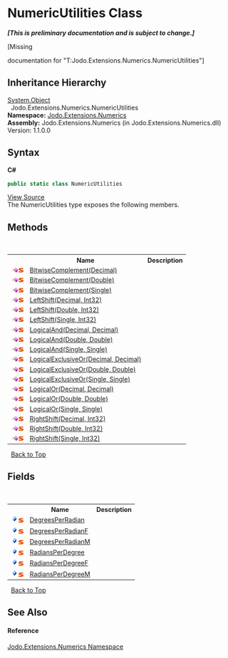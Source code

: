 # NumericUtilities Class
 _**\[This is preliminary documentation and is subject to change.\]**_

\[Missing <summary> documentation for "T:Jodo.Extensions.Numerics.NumericUtilities"\]


## Inheritance Hierarchy
<a href="https://docs.microsoft.com/dotnet/api/system.object" target="_blank" rel="noopener noreferrer">System.Object</a><br />&nbsp;&nbsp;Jodo.Extensions.Numerics.NumericUtilities<br />
**Namespace:**&nbsp;<a href="N_Jodo_Extensions_Numerics">Jodo.Extensions.Numerics</a><br />**Assembly:**&nbsp;Jodo.Extensions.Numerics (in Jodo.Extensions.Numerics.dll) Version: 1.1.0.0

## Syntax

**C#**<br />
``` C#
public static class NumericUtilities
```

<a href="https://github.com/JosephJShort/Jodo.Extensions/blob/main/src/Jodo.Extensions.Numerics/NumericUtilities.cs" rel="noopener noreferrer" title="View the source code">View Source</a><br />
The NumericUtilities type exposes the following members.


## Methods
&nbsp;<table><tr><th></th><th>Name</th><th>Description</th></tr><tr><td>![Public method](media/pubmethod.gif "Public method")![Static member](media/static.gif "Static member")</td><td><a href="M_Jodo_Extensions_Numerics_NumericUtilities_BitwiseComplement">BitwiseComplement(Decimal)</a></td><td /></tr><tr><td>![Public method](media/pubmethod.gif "Public method")![Static member](media/static.gif "Static member")</td><td><a href="M_Jodo_Extensions_Numerics_NumericUtilities_BitwiseComplement_1">BitwiseComplement(Double)</a></td><td /></tr><tr><td>![Public method](media/pubmethod.gif "Public method")![Static member](media/static.gif "Static member")</td><td><a href="M_Jodo_Extensions_Numerics_NumericUtilities_BitwiseComplement_2">BitwiseComplement(Single)</a></td><td /></tr><tr><td>![Public method](media/pubmethod.gif "Public method")![Static member](media/static.gif "Static member")</td><td><a href="M_Jodo_Extensions_Numerics_NumericUtilities_LeftShift">LeftShift(Decimal, Int32)</a></td><td /></tr><tr><td>![Public method](media/pubmethod.gif "Public method")![Static member](media/static.gif "Static member")</td><td><a href="M_Jodo_Extensions_Numerics_NumericUtilities_LeftShift_1">LeftShift(Double, Int32)</a></td><td /></tr><tr><td>![Public method](media/pubmethod.gif "Public method")![Static member](media/static.gif "Static member")</td><td><a href="M_Jodo_Extensions_Numerics_NumericUtilities_LeftShift_2">LeftShift(Single, Int32)</a></td><td /></tr><tr><td>![Public method](media/pubmethod.gif "Public method")![Static member](media/static.gif "Static member")</td><td><a href="M_Jodo_Extensions_Numerics_NumericUtilities_LogicalAnd">LogicalAnd(Decimal, Decimal)</a></td><td /></tr><tr><td>![Public method](media/pubmethod.gif "Public method")![Static member](media/static.gif "Static member")</td><td><a href="M_Jodo_Extensions_Numerics_NumericUtilities_LogicalAnd_1">LogicalAnd(Double, Double)</a></td><td /></tr><tr><td>![Public method](media/pubmethod.gif "Public method")![Static member](media/static.gif "Static member")</td><td><a href="M_Jodo_Extensions_Numerics_NumericUtilities_LogicalAnd_2">LogicalAnd(Single, Single)</a></td><td /></tr><tr><td>![Public method](media/pubmethod.gif "Public method")![Static member](media/static.gif "Static member")</td><td><a href="M_Jodo_Extensions_Numerics_NumericUtilities_LogicalExclusiveOr">LogicalExclusiveOr(Decimal, Decimal)</a></td><td /></tr><tr><td>![Public method](media/pubmethod.gif "Public method")![Static member](media/static.gif "Static member")</td><td><a href="M_Jodo_Extensions_Numerics_NumericUtilities_LogicalExclusiveOr_1">LogicalExclusiveOr(Double, Double)</a></td><td /></tr><tr><td>![Public method](media/pubmethod.gif "Public method")![Static member](media/static.gif "Static member")</td><td><a href="M_Jodo_Extensions_Numerics_NumericUtilities_LogicalExclusiveOr_2">LogicalExclusiveOr(Single, Single)</a></td><td /></tr><tr><td>![Public method](media/pubmethod.gif "Public method")![Static member](media/static.gif "Static member")</td><td><a href="M_Jodo_Extensions_Numerics_NumericUtilities_LogicalOr">LogicalOr(Decimal, Decimal)</a></td><td /></tr><tr><td>![Public method](media/pubmethod.gif "Public method")![Static member](media/static.gif "Static member")</td><td><a href="M_Jodo_Extensions_Numerics_NumericUtilities_LogicalOr_1">LogicalOr(Double, Double)</a></td><td /></tr><tr><td>![Public method](media/pubmethod.gif "Public method")![Static member](media/static.gif "Static member")</td><td><a href="M_Jodo_Extensions_Numerics_NumericUtilities_LogicalOr_2">LogicalOr(Single, Single)</a></td><td /></tr><tr><td>![Public method](media/pubmethod.gif "Public method")![Static member](media/static.gif "Static member")</td><td><a href="M_Jodo_Extensions_Numerics_NumericUtilities_RightShift">RightShift(Decimal, Int32)</a></td><td /></tr><tr><td>![Public method](media/pubmethod.gif "Public method")![Static member](media/static.gif "Static member")</td><td><a href="M_Jodo_Extensions_Numerics_NumericUtilities_RightShift_1">RightShift(Double, Int32)</a></td><td /></tr><tr><td>![Public method](media/pubmethod.gif "Public method")![Static member](media/static.gif "Static member")</td><td><a href="M_Jodo_Extensions_Numerics_NumericUtilities_RightShift_2">RightShift(Single, Int32)</a></td><td /></tr></table>&nbsp;
<a href="#numericutilities-class">Back to Top</a>

## Fields
&nbsp;<table><tr><th></th><th>Name</th><th>Description</th></tr><tr><td>![Public field](media/pubfield.gif "Public field")![Static member](media/static.gif "Static member")</td><td><a href="F_Jodo_Extensions_Numerics_NumericUtilities_DegreesPerRadian">DegreesPerRadian</a></td><td /></tr><tr><td>![Public field](media/pubfield.gif "Public field")![Static member](media/static.gif "Static member")</td><td><a href="F_Jodo_Extensions_Numerics_NumericUtilities_DegreesPerRadianF">DegreesPerRadianF</a></td><td /></tr><tr><td>![Public field](media/pubfield.gif "Public field")![Static member](media/static.gif "Static member")</td><td><a href="F_Jodo_Extensions_Numerics_NumericUtilities_DegreesPerRadianM">DegreesPerRadianM</a></td><td /></tr><tr><td>![Public field](media/pubfield.gif "Public field")![Static member](media/static.gif "Static member")</td><td><a href="F_Jodo_Extensions_Numerics_NumericUtilities_RadiansPerDegree">RadiansPerDegree</a></td><td /></tr><tr><td>![Public field](media/pubfield.gif "Public field")![Static member](media/static.gif "Static member")</td><td><a href="F_Jodo_Extensions_Numerics_NumericUtilities_RadiansPerDegreeF">RadiansPerDegreeF</a></td><td /></tr><tr><td>![Public field](media/pubfield.gif "Public field")![Static member](media/static.gif "Static member")</td><td><a href="F_Jodo_Extensions_Numerics_NumericUtilities_RadiansPerDegreeM">RadiansPerDegreeM</a></td><td /></tr></table>&nbsp;
<a href="#numericutilities-class">Back to Top</a>

## See Also


#### Reference
<a href="N_Jodo_Extensions_Numerics">Jodo.Extensions.Numerics Namespace</a><br />